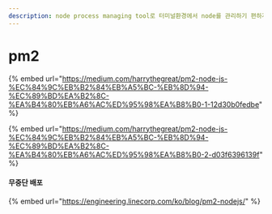 ```yaml
---
description: node process managing tool로 터미널환경에서 node를 관리하기 편하게 도와줌.
---
```


# pm2

{% embed url="https://medium.com/harrythegreat/pm2-node-js-%EC%84%9C%EB%B2%84%EB%A5%BC-%EB%8D%94-%EC%89%BD%EA%B2%8C-%EA%B4%80%EB%A6%AC%ED%95%98%EA%B8%B0-1-12d30b0fedbe" %}

{% embed url="https://medium.com/harrythegreat/pm2-node-js-%EC%84%9C%EB%B2%84%EB%A5%BC-%EB%8D%94-%EC%89%BD%EA%B2%8C-%EA%B4%80%EB%A6%AC%ED%95%98%EA%B8%B0-2-d03f6396139f" %}

#### 무중단 배포

{% embed url="https://engineering.linecorp.com/ko/blog/pm2-nodejs/" %}

